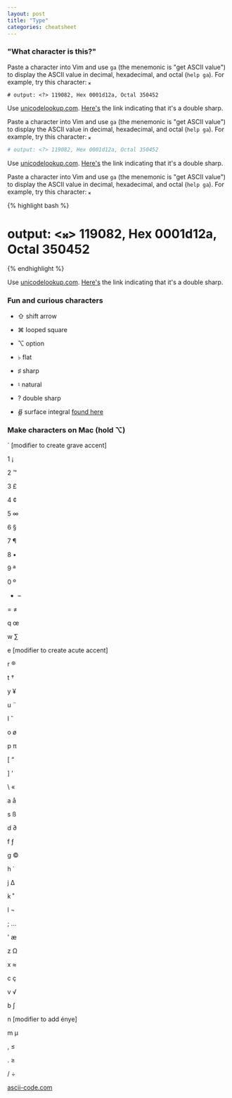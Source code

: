 ```yaml
---
layout: post
title: "Type"
categories: cheatsheet
---
```


### "What character is this?"

Paste a character into Vim and use `ga` (the menemonic is "get ASCII value") to display the ASCII value in decimal, hexadecimal, and octal (`help ga`). For example, try this character: `𝄪`

    # output: <?> 119082, Hex 0001d12a, Octal 350452
    
Use [unicodelookup.com](http://unicodelookup.com). [Here's](http://unicodelookup.com/#119082) the link indicating that it's a double sharp.

Paste a character into Vim and use `ga` (the menemonic is "get ASCII value") to display the ASCII value in decimal, hexadecimal, and octal (`help ga`). For example, try this character: `𝄪`

``` bash
# output: <?> 119082, Hex 0001d12a, Octal 350452
```
    
Use [unicodelookup.com](http://unicodelookup.com). [Here's](http://unicodelookup.com/#119082) the link indicating that it's a double sharp.

Paste a character into Vim and use `ga` (the menemonic is "get ASCII value") to display the ASCII value in decimal, hexadecimal, and octal (`help ga`). For example, try this character: `𝄪`

{% highlight bash %}
# output: <𝄪> 119082, Hex 0001d12a, Octal 350452
{% endhighlight %}

Use [unicodelookup.com](http://unicodelookup.com). [Here's](http://unicodelookup.com/#119082) the link indicating that it's a double sharp.


### Fun and curious characters

- ⇧ shift arrow
- ⌘ looped square
- ⌥ option

- ♭ flat
- ♯ sharp
- ♮ natural
- ? double sharp

- ∯ surface integral [found here](http://www.cs.tut.fi/~jkorpela/math/kbd.html)

### Make characters on Mac (hold ⌥)

` [modifier to create grave accent]

1 ¡

2 ™

3 £

4 ¢

5 ∞

6 §

7 ¶

8 •

9 ª

0 º

- –

= ≠

q œ

w ∑

e [modifier to create acute accent]

r ®

t †

y ¥

u ¨

I ˆ

o ø

p π

[ “

] ‘

\ «

a å

s ß

d ∂

f ƒ

g ©

h ˙

j ∆

k ˚

l ¬

; …

' æ

z Ω

x ≈

c ç

v √

b ∫

n [modifier to add énye]

m µ

, ≤

. ≥

/ ÷



[ascii-code.com](http://ascii-code.com/)
